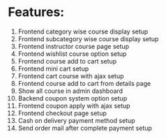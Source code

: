 # Features:
1. Frontend category wise course display setup
2. Frontend subcategory wise course display setup
3. Frontend instructor course page setup
4. Frontend wishlist course option setup
5. Frontend course add to cart setup
6. Frontend mini cart setup
7. Frontend cart course with ajax setup
8. Frontend course add to cart from details page
9. Show all course in admin dashboard
10. Backend coupon system option setup
11. Frontend coupon apply with ajax setup
12. Frontend checkout page setup
13. Cash on delivery payment method setup
14. Send order mail after complete payment setup